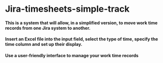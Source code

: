 # Jira-timesheets-simple-track

#### This is a system that will allow, in a simplified version, to move work time records from one Jira system to another.

#### Insert an Excel file into the input field, select the type of time, specify the time column and set up their display.
#### Use a user-friendly interface to manage your work time records
